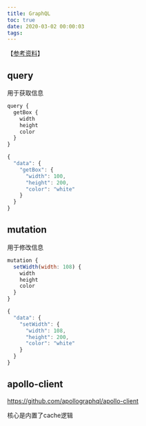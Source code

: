 ```yaml
---
title: GraphQL
toc: true
date: 2020-03-02 00:00:03
tags:
---
```


【[参考资料](https://juejin.im/post/5d9eef9151882520233f5b8c)】

## query
用于获取信息
```js
query {
  getBox {
    width
    height
    color
  }
}

{
  "data": {
    "getBox": {
      "width": 100,
      "height": 200,
      "color": "white"
    }
  }
}
```

## mutation
用于修改信息
```js
mutation {
  setWidth(width: 108) {
    width
    height
    color
  }
}

{
  "data": {
    "setWidth": {
      "width": 108,
      "height": 200,
      "color": "white"
    }
  }
}
```


## apollo-client
https://github.com/apollographql/apollo-client

核心是内置了cache逻辑
